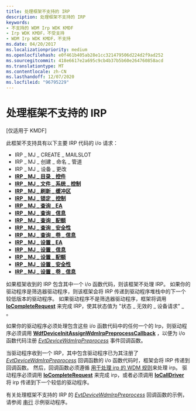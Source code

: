 ```yaml
---
title: 处理框架不支持的 IRP
description: 处理框架不支持的 IRP
keywords:
- 不支持的 WDM Irp WDK KMDF
- Irp WDK KMDF，不受支持
- WDM Irp WDK KMDF，不支持
ms.date: 04/20/2017
ms.localizationpriority: medium
ms.openlocfilehash: e0f461b405ab28e1cc321479506d224d2f9ad252
ms.sourcegitcommit: 418e6617e2a695c9cb4b37b5b60e264760858acd
ms.translationtype: MT
ms.contentlocale: zh-CN
ms.lasthandoff: 12/07/2020
ms.locfileid: "96795229"
---
```

# <a name="handling-an-irp-that-the-framework-does-not-support"></a>处理框架不支持的 IRP


\[仅适用于 KMDF\]

此框架不支持具有以下主要 IRP 代码的 i/o 请求：

-   IRP \_ MJ \_ CREATE \_ MAILSLOT
-   IRP \_ MJ \_ 创建 \_ 命名 \_ 管道
-   IRP \_ MJ \_ 设备 \_ 更改
-   [**IRP \_ MJ \_ 目录 \_ 控件**](../ifs/irp-mj-directory-control.md)
-   [**IRP \_ MJ \_ 文件 \_ 系统 \_ 控制**](../kernel/irp-mj-file-system-control.md)
-   [**IRP \_ MJ \_ 刷新 \_ 缓冲区**](../kernel/irp-mj-flush-buffers.md)
-   [**IRP \_ MJ \_ 锁定 \_ 控制**](../ifs/irp-mj-lock-control.md)
-   [**IRP \_ MJ \_ 查询 \_ EA**](../ifs/irp-mj-query-ea.md)
-   [**IRP \_ MJ \_ 查询 \_ 信息**](../ifs/irp-mj-query-information.md)
-   [**IRP \_ MJ \_ 查询 \_ 配额**](../ifs/irp-mj-query-quota.md)
-   [**IRP \_ MJ \_ 查询 \_ 安全性**](../ifs/irp-mj-query-security.md)
-   [**IRP \_ MJ \_ 查询 \_ 卷 \_ 信息**](../ifs/irp-mj-query-volume-information.md)
-   [**IRP \_ MJ \_ 设置 \_ EA**](../ifs/irp-mj-set-ea.md)
-   [**IRP \_ MJ \_ 设置 \_ 信息**](../kernel/irp-mj-set-information.md)
-   [**IRP \_ MJ \_ 设置 \_ 配额**](../ifs/irp-mj-set-quota.md)
-   [**IRP \_ MJ \_ 设置 \_ 安全性**](../ifs/irp-mj-set-security.md)
-   [**IRP \_ MJ \_ 设置 \_ 卷 \_ 信息**](../ifs/irp-mj-set-volume-information.md)

如果框架收到的 IRP 包含其中一个 i/o 函数代码，则该框架不处理 IRP。 如果你的驱动程序是筛选器驱动程序，则该框架会将 IRP 传递到驱动程序堆栈中的下一个较低版本的驱动程序。 如果驱动程序不是筛选器驱动程序，框架将调用 [**IoCompleteRequest**](/windows-hardware/drivers/ddi/wdm/nf-wdm-iocompleterequest) 来完成 IRP，使其状态值为 "状态 \_ 无效的 \_ 设备请求" \_ 。

如果你的驱动程序必须处理包含这些 i/o 函数代码中的任何一个的 Irp，则驱动程序必须调用 [**WdfDeviceInitAssignWdmIrpPreprocessCallback**](/windows-hardware/drivers/ddi/wdfdevice/nf-wdfdevice-wdfdeviceinitassignwdmirppreprocesscallback) ，以便为 i/o 函数代码注册 [*EvtDeviceWdmIrpPreprocess*](/windows-hardware/drivers/ddi/wdfdevice/nc-wdfdevice-evt_wdfdevice_wdm_irp_preprocess) 事件回调函数。

当驱动程序收到一个 IRP，其中包含驱动程序已为其注册了 [*EvtDeviceWdmIrpPreprocess*](/windows-hardware/drivers/ddi/wdfdevice/nc-wdfdevice-evt_wdfdevice_wdm_irp_preprocess) 回调函数的 i/o 函数代码时，框架会将 IRP 传递到回调函数。 然后，回调函数必须遵循 [用于处理 irp 的 WDM 规则](../kernel/handling-irps.md)来处理 irp。 驱动程序必须调用 [**IoCompleteRequest**](/windows-hardware/drivers/ddi/wdm/nf-wdm-iocompleterequest) 来完成 irp，或者必须调用 [**IoCallDriver**](/windows-hardware/drivers/ddi/wdm/nf-wdm-iocalldriver) 将 irp 传递到下一个较低的驱动程序。

有关处理框架不支持的 IRP 的 [*EvtDeviceWdmIrpPreprocess*](/windows-hardware/drivers/ddi/wdfdevice/nc-wdfdevice-evt_wdfdevice_wdm_irp_preprocess) 回调函数的示例，请参阅 [串行](sample-kmdf-drivers.md) 示例驱动程序。

 

